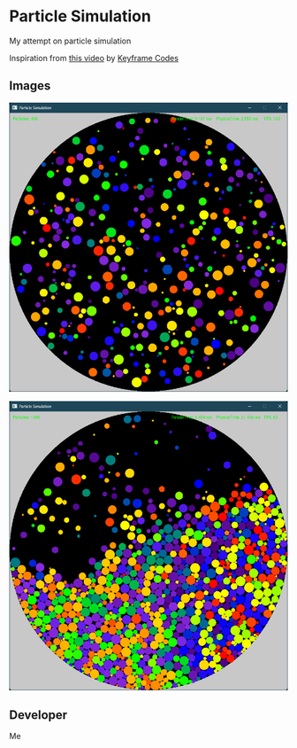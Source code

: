 # Particle Simulation

My attempt on particle simulation

Inspiration from [this video](https://www.youtube.com/watch?v=XL8B5nzNEOc&t=511s) by [Keyframe Codes](https://www.youtube.com/@keyframe41)

## Images

![400 Particles](docs\demo400.png)

![1000 Particles](docs\demo1000.png)

## Developer

Me
